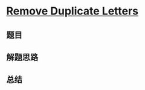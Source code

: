 # [Remove Duplicate Letters](https://leetcode.com/problems/remove-duplicate-letters/)

## 题目


## 解题思路


## 总结


